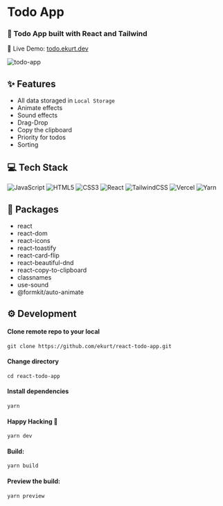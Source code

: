# Todo App

### 📜 Todo App built with React and Tailwind

🔗 Live Demo: [todo.ekurt.dev](https://todo.ekurt.dev)

![todo-app](https://todo.ekurt.dev/assets/images/todo-app.png)

## ✨ Features

- All data storaged in `Local Storage`
- Animate effects
- Sound effects
- Drag-Drop
- Copy the clipboard
- Priority for todos
- Sorting

## 💻 Tech Stack

![JavaScript](https://img.shields.io/badge/javascript-%23323330.svg?style=for-the-badge&logo=javascript&logoColor=%23F7DF1E)
![HTML5](https://img.shields.io/badge/html5-%23E34F26.svg?style=for-the-badge&logo=html5&logoColor=white)
![CSS3](https://img.shields.io/badge/css3-%231572B6.svg?style=for-the-badge&logo=css3&logoColor=white)
![React](https://img.shields.io/badge/react-%2320232a.svg?style=for-the-badge&logo=react&logoColor=%2361DAFB)
![TailwindCSS](https://img.shields.io/badge/tailwindcss-%2338B2AC.svg?style=for-the-badge&logo=tailwind-css&logoColor=white)
![Vercel](https://img.shields.io/badge/vercel-%23000000.svg?style=for-the-badge&logo=vercel&logoColor=white)
![Yarn](https://img.shields.io/badge/yarn-%232C8EBB.svg?style=for-the-badge&logo=yarn&logoColor=white)

## 📝 Packages

- react
- react-dom
- react-icons
- react-toastify
- react-card-flip
- react-beautiful-dnd
- react-copy-to-clipboard
- classnames
- use-sound
- @formkit/auto-animate

## ⚙️ Development

#### Clone remote repo to your local

```
git clone https://github.com/ekurt/react-todo-app.git
```

#### Change directory

```
cd react-todo-app
```

#### Install dependencies

```
yarn
```

#### Happy Hacking 🎉

```
yarn dev
```

#### Build:

```
yarn build
```

#### Preview the build:

```
yarn preview
```
